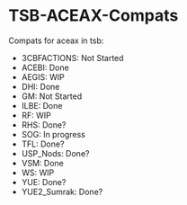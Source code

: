 # TSB-ACEAX-Compats

Compats for aceax in tsb:
- 3CBFACTIONS: Not Started
- ACEBI: Done
- AEGIS: WIP
- DHI: Done
- GM: Not Started
- ILBE: Done
- RF: WIP
- RHS: Done?
- SOG: In progress
- TFL: Done?
- USP_Nods: Done?
- VSM: Done
- WS: WIP
- YUE: Done?
- YUE2_Sumrak: Done?
